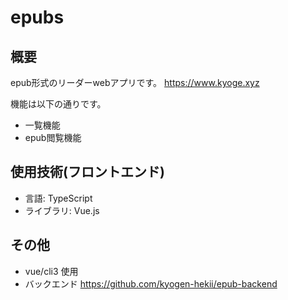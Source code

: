 # epubs

## 概要
epub形式のリーダーwebアプリです。
https://www.kyoge.xyz

機能は以下の通りです。
- 一覧機能
- epub閲覧機能

## 使用技術(フロントエンド)
- 言語: TypeScript
- ライブラリ: Vue.js

## その他
- vue/cli3 使用
- バックエンド https://github.com/kyogen-hekii/epub-backend
